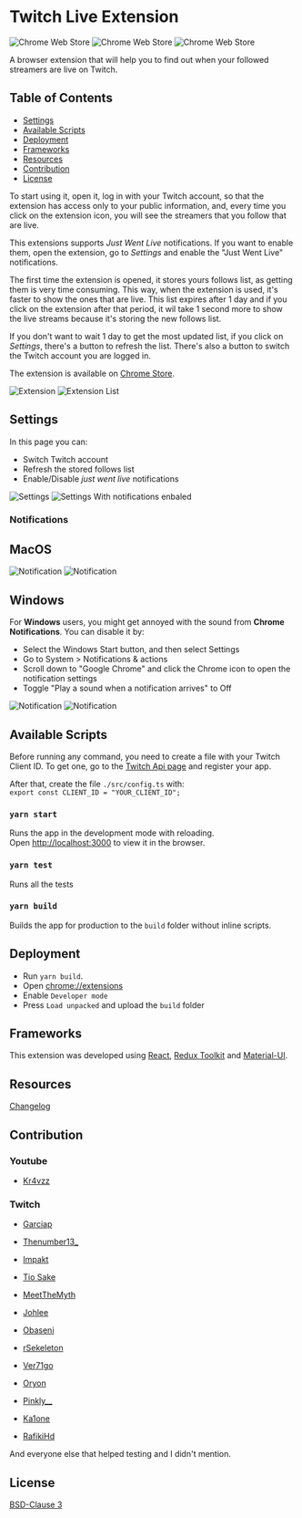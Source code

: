 # Twitch Live Extension 
![Chrome Web Store](https://img.shields.io/chrome-web-store/v/nlnfdlcbnpafokhpjfffmoobbejpedgj)
![Chrome Web Store](https://img.shields.io/chrome-web-store/users/nlnfdlcbnpafokhpjfffmoobbejpedgj)
![Chrome Web Store](https://img.shields.io/chrome-web-store/stars/nlnfdlcbnpafokhpjfffmoobbejpedgj)

A browser extension that will help you to find out when your followed streamers are live on Twitch.

## Table of Contents

  * [Settings](#settings)
  * [Available Scripts](#available-scripts)
  * [Deployment](#deployment)
  * [Frameworks](#frameworks)
  * [Resources](#resources)
  * [Contribution](#contribution)
  * [License](#license)

 
To start using it, open it, log in with your Twitch account, so that the extension has access only to your public information, and, every time you click on the extension icon,
you will see the streamers that you follow that are live.

This extensions supports _Just Went Live_ notifications. If you want to enable them, open the extension, go to *Settings* and enable the "Just Went Live" notifications.

The first time the extension is opened, it stores yours follows list, as getting them is very time consuming. 
This way, when the extension is used, it's faster to show the ones that are live. 
This list expires after 1 day and if you click on the extension after that period, it wil take 1 second more to show the live streams because it's storing the new follows list.

If you don't want to wait 1 day to get the most updated list, if you click on *Settings*, there's a button to refresh the list.
There's also a button to switch the Twitch account you are logged in.

The extension is available on [Chrome Store](https://chrome.google.com/webstore/detail/twitch-live-extension/nlnfdlcbnpafokhpjfffmoobbejpedgj?hl=pt-PT&authuser=0). 


![Extension](./assets/extension.png "Extension")
![Extension List](./assets/extension_list.png "Extension")


## Settings

In this page you can:
 - Switch Twitch account
 - Refresh the stored follows list
 - Enable/Disable _just went live_ notifications
 
![Settings](./assets/settings_rsz.png "Settings menu")
![Settings With notifications enbaled](./assets/settings_enabled_rsz.png "Settings With notifications enbaled")

### Notifications
## **MacOS**
 
![Notification](./assets/notification_mac_rsz.png "Notification")
![Notification](./assets/notification_mac_skell_rsz.png "Notification")

## **Windows**

For **Windows** users, you might get annoyed with the sound from **Chrome Notifications**. You can disable it by:

- Select the Windows Start  button, and then select Settings
- Go to System > Notifications & actions
- Scroll down to "Google Chrome" and click the Chrome icon to open the notification settings
- Toggle "Play a sound when a notification arrives" to Off

![Notification](./assets/notification_windows_garciap_rsz.png "Notification")
![Notification](./assets/notification_windows_obasene_rsz.png "Notification")



## Available Scripts

Before running any command, you need to create a file with your Twitch Client ID. 
To get one, go to the [Twitch Api page](https://dev.twitch.tv/docs/authentication#registration) and register your app.
 
 After that, create the file `./src/config.ts` with: <br>
``export const CLIENT_ID = "YOUR_CLIENT_ID";``

### `yarn start`

Runs the app in the development mode with reloading.<br />
Open [http://localhost:3000](http://localhost:3000) to view it in the browser.

### `yarn test`

Runs all the tests

### `yarn build`

Builds the app for production to the `build` folder without inline scripts.<br />

## Deployment

- Run `yarn build`.
- Open [chrome://extensions](chrome://extensions)
- Enable `Developer mode`
- Press ``Load unpacked`` and upload the ``build`` folder 

## Frameworks

This extension was developed using [React](https://reactjs.org/), [Redux Toolkit](https://redux-toolkit.js.org/) and [Material-UI](https://material-ui.com/).

## Resources
[Changelog](https://github.com/PedroS11/twitch-live-extension/blob/master/CHANGELOG.md)

## Contribution

### Youtube
- [Kr4vzz](https://youtube.com/kr4vzz)

### Twitch
- [Garciap](https://twitch.tv/Garciap)

- [Thenumber13_](https://twitch.tv/Thenumber13_)

- [Impakt](https://twitch.tv/Impakt)

- [Tio Sake](https://twitch.tv/Tio_sake)

- [MeetTheMyth](https://twitch.tv/MeetTheMyth)

- [Johlee](https://twitch.tv/Johlee)

- [Obaseni](https://www.twitch.tv/obasene4k)

- [rSekeleton](https://twitch.tv/Rsekeleton)

- [Ver71go](https://twitch.tv/Ver71go)

- [Oryon](https://twitch.tv/Oryonp)

- [Pinkly__](https://twitch.tv/Pinkly__)

- [Ka1one](https://twitch.tv/Ka1one)

- [RafikiHd](https://twitch.tv/RafikiHD)

And everyone else that helped testing and I didn't mention.

## License 

[BSD-Clause 3](https://github.com/PedroS11/twitch-live-extension/blob/master/LICENSE.md)

